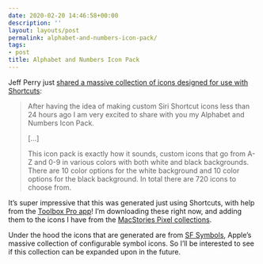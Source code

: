 ```yaml
---
date: 2020-02-20 14:46:58+00:00
description: ''
layout: layouts/post
permalink: alphabet-and-numbers-icon-pack/
tags:
- post
title: Alphabet and Numbers Icon Pack
---
```


<p>Jeff Perry just <a href="https://jeffperry.blog/2020/02/20/alphabet-and-numbers-icon-pack">shared a massive collection of icons designed for use with Shortcuts</a>:</p>
<blockquote><p>
  After having the idea of making custom Siri Shortcut icons less than 24 hours ago I am very excited to share with you my Alphabet and Numbers Icon Pack.</p>
<p>  [&#8230;]</p>
<p>  This icon pack is exactly how it sounds, custom icons that go from A-Z and 0-9 in various colors with both white and black backgrounds. There are 10 color options for the white background and 10 color options for the black background. In total there are 720 icons to choose from.
</p></blockquote>
<p>It&#8217;s super impressive that this was generated just using Shortcuts, with help from the <a href="https://toolboxpro.app/">Toolbox Pro app</a>! I&#8217;m downloading these right now, and adding them to the icons I have from the <a href="https://www.macstories.net/pixel/shortcuts/">MacStories Pixel collections</a>.</p>
<p>Under the hood the icons that are generated are from <a href="https://developer.apple.com/design/human-interface-guidelines/sf-symbols/overview/">SF Symbols</a>, Apple&#8217;s massive collection of configurable symbol icons. So I&#8217;ll be interested to see if this collection can be expanded upon in the future.</p>